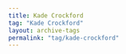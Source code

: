 ```yaml
---
title: Kade Crockford
tag: "Kade Crockford"
layout: archive-tags
permalink: "tag/kade-crockford"
---
```

